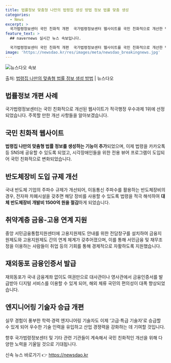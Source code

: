 ```yaml
---
title: 법률정보 맞춤형 나만의 법령집 생성 방법 정보 법률 맞춤 생성
categories:
  - News
excerpt: >
  국가법령정보센터 국민 친화적 개편  국가법령정보센터 웹사이트를 국민 친화적으로 개선한 법제처의 사업이 국민이…
feature_text: >
  ## navernews 실시간 뉴스 속보입니다.

  국가법령정보센터 국민 친화적 개편  국가법령정보센터 웹사이트를 국민 친화적으로 개선한 법제처의 사업이 국민이…
image: 'https://newsdao.kr/res/images/meta/newsdao_breakingnews.jpg'
---
```


![뉴스다오 속보](https://newsdao.kr/res/images/meta/newsdao_breakingnews.jpg)

<p>출처: <a href="https://newsdao.kr/4111" rel="dofollow">법령집 나만의 맞춤형 법률 정보 생성 방법</a> | 뉴스다오</p>

<h2 data-ke-size="size26">법률정보 개편 사례</h2>
<p data-ke-size="size16">국가법령정보센터는 국민 친화적으로 개선된 웹사이트가 적극행정 우수과제 1위에 선정되었습니다. 주목할 만한 개선 사항들을 알아보겠습니다.</p>

<h2 data-ke-size="size21">국민 친화적 웹사이트</h2>
<p data-ke-size="size16"><b>법령집 나만의 맞춤형 법률 정보를 생성하는 기능이 추가</b>되었으며, 이제 법령을 카카오톡 등 SNS에 공유할 수 있도록 되었고, 시각장애인들을 위한 전용 뷰어 프로그램이 도입되어 국민 친화적으로 변화되었습니다.</p>

<h2 data-ke-size="size21">반도체장비 도입 규제 개선</h2>
<p data-ke-size="size16">국내 반도체 기업의 주파수 규제가 개선되어, 이동통신 주파수를 활용하는 반도체장비의 경우, 전자파 차폐시설을 갖추면 해당 장비를 사용할 수 있도록 법령을 적극 해석하여 <b>대체 반도체장비 개발비 1500억 원을 절감</b>하게 되었습니다.</p>

<h2 data-ke-size="size21">취약계층 금융-고용 연계 지원</h2>
<p data-ke-size="size16">중앙 서민금융통합지원센터에 고용지원제도 안내를 위한 전담창구를 설치하여 금융지원제도와 고용지원제도 간의 연계 체계가 갖추어졌으며, 이를 통해 서민금융 및 채무조정을 이용하는 사람들이 취업 등의 기회를 통해 경제적으로 자활하도록 지원했습니다.</p>

<h2 data-ke-size="size21">재외동포 금융인증서 발급</h2>
<p data-ke-size="size16">재외동포가 국내 금융계좌 없이도 여권만으로 대사관이나 영사관에서 금융인증서를 발급받아 디지털 서비스를 이용할 수 있게 되어, 해외 체류 국민의 편의성이 대폭 향상되었습니다.</p>

<h2 data-ke-size="size21">엔지니어링 기술자 승급 개편</h2>
<p data-ke-size="size16">실무 경험이 풍부한 학력·경력 엔지니어링 기술자도 이제 ‘고급·특급 기술자’로 승급할 수 있게 되어 우수한 기술 인력을 유입하고 산업 경쟁력을 강화하는 데 기여할 것입니다.</p>

향후 국가법령정보센터 및 기타 관련 기관들이 계속해서 국민 친화적인 개선을 위해 다양한 노력을 기울일 것으로 기대됩니다. 

신속 뉴스 바로가기 👉 <a href="https://newsdao.kr" rel="dofollow">https://newsdao.kr</a>


